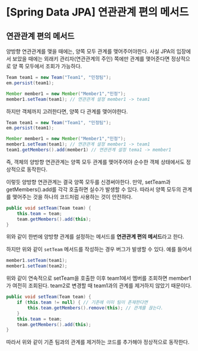 # [Spring Data JPA] 연관관계 편의 메서드
## 연관관계 편의 메서드
양방향 연관관계를 맺을 때에는, 양쪽 모두 관계를 맺어주어야한다.
사실 JPA의 입장에서 보았을 때에는 외래키 관리자(연관관계의 주인)  쪽에만 관계를 맺어준다면 정상적으로 양 쪽 모두에서 조회가 가능하다.

```java
Team team1 = new Team("Team1", "민정팀");
em.persist(team1);

Member member1 = new Member("Member1","민정");
member1.setTeam(team1); // 연관관계 설정 member1 -> team1
```

하지만 객체까지 고려한다면, 양쪽 다 관계를 맺어야한다.
```java
Team team1 = new Team("Team1", "민정팀");
em.persist(team1);

Member member1 = new Member("Member1","민정");
member1.setTeam(team1); // 연관관계 설정 member1 -> team1
team1.getMembers().add(member1) // 연관관계 설정 tema1 -> member1
```

즉, 객체의 양방향 연관관계는 양쪽 모두 관계를 맺어주어야 순수한 객체 상태에서도 정상적으로 동작한다.

이렇듯 양방향 연관관계는 결국 양쪽 모두를 신경써야한다. 만약, setTeam과 getMembers().add를 각각 호출하면 실수가 발생할 수 있다. 따라서 양쪽 모두의 관계를 맺어주는 것을 하나의 코드처럼 사용하는 것이 안전하다.

```java
public void setTeam(Team team) {
    this.team = team;
    team.getMembers().add(this);
}
```

위와 같이 한번에 양방향 관계를 설정하는 메서드를 **연관관계 편의 메서드**라고 한다.

하지만 위와 같이 `setTeam` 메서드를 작성하는 경우 버그가 발생할 수 있다. 예를 들어서

```java
member1.setTeam(team1);
member1.setTeam(team2);
```
위와 같이 연속적으로 setTeam을 호출한 이후 team1에서 멤버를 조회하면 member1가 여전히 조회된다. team2로 변경할 때 team1과의 관계를 제거하지 않았기 때문이다.

```java
public void setTeam(Team team) {
    if (this.team != null) { // 기존에 이미 팀이 존재한다면
        this.team.getMembers().remove(this); // 관계를 끊는다.
    }
    this.team = team;
    team.getMembers().add(this);
}
```
따라서 위와 같이 기존 팀과의 관계를 제거하는 코드를 추가해야 정상적으로 동작한다.